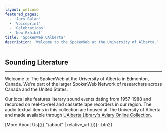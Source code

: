 ```yaml
---
layout: welcome
featured_pages:
  - 'Jars Balan'
  - 'Voiceprint'
  - 'Celebrations'
  - 'New Exhibit'
title: 'SpokenWeb UAlberta'
description: 'Welcome to the SpokenWeb at the University of Alberta.'
---
```


## Sounding Literature

<hr>

Welcome to The SpokenWeb at the University of Alberta in Edmonton, Canada. We're part of the larger SpokenWeb Network of researchers across Canada and the United States.

Our local site features literary sound events dating from 1957-1988 and recorded on reel-to-reel and cassette tape recorders in our region. The audio textual items in this collection are housed at The University of Alberta and made available through [UAlberta Library's Aviary Online Collection](https://ualberta.aviaryplatform.com/collections/1783).

[More About Us]({{ "/about" | relative_url }}){: .btn2}
